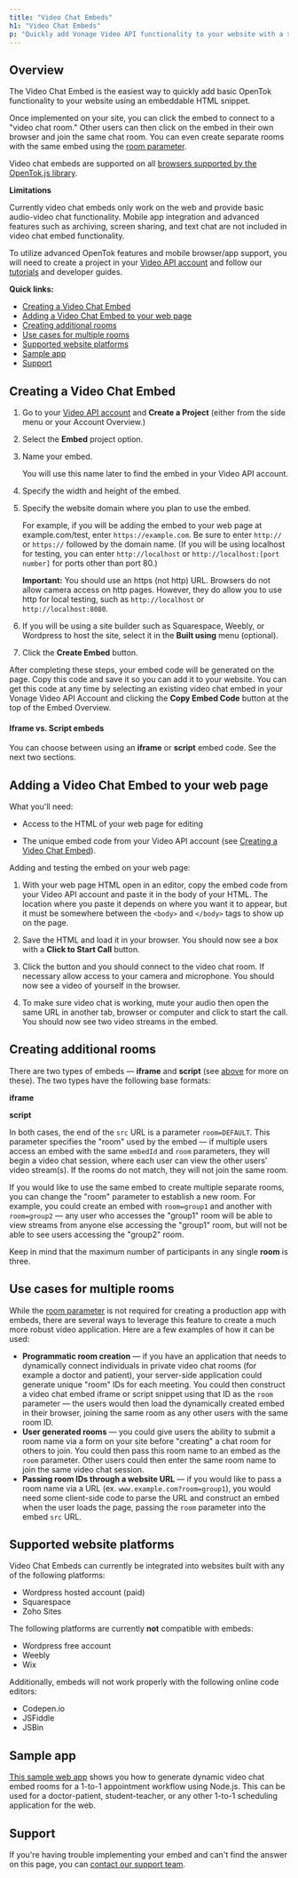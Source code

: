 ```yaml
---
title: "Video Chat Embeds"
h1: "Video Chat Embeds"
p: "Quickly add Vonage Video API functionality to your website with a simple embeddable widget."
---
```


Overview
--------

The Video Chat Embed is the easiest way to quickly add basic OpenTok functionality to your website using an embeddable HTML snippet.

Once implemented on your site, you can click the embed to connect to a "video chat room." Other users can then click on the embed in their own browser and join the same chat room. You can even create separate rooms with the same embed using the [room parameter](#creating-additional-rooms).

Video chat embeds are supported on all [browsers supported by the OpenTok.js library](/video/resources#supported-browsers).

**Limitations**

Currently video chat embeds only work on the web and provide basic audio-video chat functionality. Mobile app integration and advanced features such as archiving, screen sharing, and text chat are not included in video chat embed functionality.

To utilize advanced OpenTok features and mobile browser/app support, you will need to create a project in your [Video API account](https://tokbox.com/account/) and follow our [tutorials](/video/tutorials/) and developer guides.

**Quick links:**

* [Creating a Video Chat Embed](#creating-a-video-chat-embed)
* [Adding a Video Chat Embed to your web page](#adding-a-video-chat-embed-to-your-web-page)
* [Creating additional rooms](#creating-additional-rooms)
* [Use cases for multiple rooms](#use-cases-for-multiple-rooms)
* [Supported website platforms](#supported-website-platforms)
* [Sample app](#sample-app)
* [Support](#support)

Creating a Video Chat Embed
---------------------------

1.  Go to your [Video API account](https://tokbox.com/account) and **Create a Project** (either from the side menu or your Account Overview.)
    
2.  Select the **Embed** project option.
    
3.  Name your embed.
    
    You will use this name later to find the embed in your Video API account.
    
4.  Specify the width and height of the embed.
    
5.  Specify the website domain where you plan to use the embed.
    
    For example, if you will be adding the embed to your web page at example.com/test, enter `https://example.com`. Be sure to enter `http://` or `https://` followed by the domain name. (If you will be using localhost for testing, you can enter `http://localhost` or `http://localhost:[port number]` for ports other than port 80.)
    
    **Important:** You should use an https (not http) URL. Browsers do not allow camera access on http pages. However, they do allow you to use http for local testing, such as `http://localhost` or `http://localhost:8080`.
    
6.  If you will be using a site builder such as Squarespace, Weebly, or Wordpress to host the site, select it in the **Built using** menu (optional).
    
7.  Click the **Create Embed** button.

After completing these steps, your embed code will be generated on the page. Copy this code and save it so you can add it to your website. You can get this code at any time by selecting an existing video chat embed in your Vonage Video API Account and clicking the **Copy Embed Code** button at the top of the Embed Overview.

#### Iframe vs. Script embeds

You can choose between using an **iframe** or **script** embed code. See the next two sections.

Adding a Video Chat Embed to your web page
------------------------------------------

What you'll need:

* Access to the HTML of your web page for editing
    
* The unique embed code from your Video API account (see [Creating a Video Chat Embed](#creating-a-video-chat-embed)).
    
Adding and testing the embed on your web page:

1.  With your web page HTML open in an editor, copy the embed code from your Video API account and paste it in the body of your HTML. The location where you paste it depends on where you want it to appear, but it must be somewhere between the `<body>` and `</body>` tags to show up on the page.
    
2.  Save the HTML and load it in your browser. You should now see a box with a **Click to Start Call** button.
    
3.  Click the button and you should connect to the video chat room. If necessary allow access to your camera and microphone. You should now see a video of yourself in the browser.
    
4.  To make sure video chat is working, mute your audio then open the same URL in another tab, browser or computer and click to start the call. You should now see two video streams in the embed.
    

Creating additional rooms
-------------------------

There are two types of embeds — **iframe** and **script** (see [above](#iframe-vs-script-embeds) for more on these). The two types have the following base formats:

**iframe**

**script**

In both cases, the end of the `src` URL is a parameter `room=DEFAULT`. This parameter specifies the "room" used by the embed — if multiple users access an embed with the same `embedId` and `room` parameters, they will begin a video chat session, where each user can view the other users' video stream(s). If the rooms do not match, they will not join the same room.

If you would like to use the same embed to create multiple separate rooms, you can change the "room" parameter to establish a new room. For example, you could create an embed with `room=group1` and another with `room=group2` — any user who accesses the "group1" room will be able to view streams from anyone else accessing the "group1" room, but will not be able to see users accessing the "group2" room.

Keep in mind that the maximum number of participants in any single **room** is three.

Use cases for multiple rooms
----------------------------

While the [room parameter](#creating-additional-rooms) is not required for creating a production app with embeds, there are several ways to leverage this feature to create a much more robust video application. Here are a few examples of how it can be used:

* **Programmatic room creation** — if you have an application that needs to dynamically connect individuals in private video chat rooms (for example a doctor and patient), your server-side application could generate unique "room" IDs for each meeting. You could then construct a video chat embed iframe or script snippet using that ID as the `room` parameter — the users would then load the dynamically created embed in their browser, joining the same room as any other users with the same room ID.
* **User generated rooms** — you could give users the ability to submit a room name via a form on your site before "creating" a chat room for others to join. You could then pass this room name to an embed as the `room` parameter. Other users could then enter the same room name to join the same video chat session.
* **Passing room IDs through a website URL** — if you would like to pass a room name via a URL (ex. `www.example.com?room=group1`), you would need some client-side code to parse the URL and construct an embed when the user loads the page, passing the `room` parameter into the embed `src` URL.

Supported website platforms
---------------------------

Video Chat Embeds can currently be integrated into websites built with any of the following platforms:

* Wordpress hosted account (paid)
* Squarespace
* Zoho Sites

The following platforms are currently **not** compatible with embeds:

* Wordpress free account
* Weebly
* Wix

Additionally, embeds will not work properly with the following online code editors:

* Codepen.io
* JSFiddle
* JSBin

Sample app
----------

[This sample web app](https://github.com/opentok/opentok-video-embed-demo/) shows you how to generate dynamic video chat embed rooms for a 1-to-1 appointment workflow using Node.js. This can be used for a doctor-patient, student-teacher, or any other 1-to-1 scheduling application for the web.

Support
-------

If you're having trouble implementing your embed and can't find the answer on this page, you can [contact our support team](https://video-api.support.vonage.com/hc/en-us/requests/new).